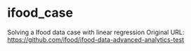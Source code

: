 # ifood_case
Solving a Ifood data case with linear regression
Original URL: https://github.com/ifood/ifood-data-advanced-analytics-test
